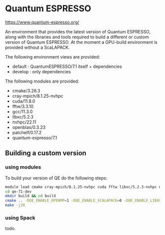 # Quantum ESPRESSO

https://www.quantum-espresso.org/

An environment that provides the latest version of Quantum ESPRESSO, along with the libraries and tools required to build a different or custom version of Quantum ESPRESSO.
At the moment a GPU-build environment is provided without a ScaLAPACK.

The following environment views are provided:

* default : QuantumESPRESSO/7.1 itself + dependencies
* develop : only dependencies

The following modules are provided:

* cmake/3.26.3
* cray-mpich/8.1.25-nvhpc
* cuda/11.8.0
* fftw/3.3.10
* gcc/11.3.0
* libxc/5.2.3
* nvhpc/22.11
* openblas/0.3.23
* patchelf/0.17.2
* quantum-espresso/7.1

## Building a custom version

### using modules

To build your version of QE do the following steps:

```bash
module load cmake cray-mpich/8.1.25-nvhpc cuda fftw libxc/5.2.3-nvhpc nvhpc openblas
cd qe-71-dev
mkdir build && cd build
cmake .. -DQE_ENABLE_OPENMP=1 -DQE_ENABLE_SCALAPACK=0 -DQE_ENABLE_LIBXC=1 -DQE_ENABLE_CUDA=1
make -j20
```

### using Spack

todo.
